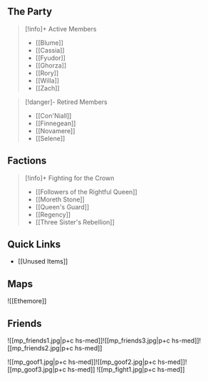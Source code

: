 ## The Party
> [!info]+ Active Members
> - [[Blume]]
> - [[Cassia]]
> - [[Fyudor]]
> - [[Ghorza]]
> - [[Rory]]
> - [[Willa]]
> - [[Zach]]

> [!danger]- Retired Members
> - [[Con'Niall]]
> - [[Finnegean]]
> - [[Novamere]]
> - [[Selene]]

## Factions
> [!info]+ Fighting for the Crown
> - [[Followers of the Rightful Queen]]
> - [[Moreth Stone]]
> - [[Queen's Guard]]
> - [[Regency]]
> - [[Three Sister's Rebellion]]

## Quick Links

- [[Unused Items]]

## Maps

![[Ethemore]]

## Friends 

![[mp_friends1.jpg|p+c hs-med]]![[mp_friends3.jpg|p+c hs-med]]![[mp_friends2.jpg|p+c hs-med]] 

 ![[mp_goof1.jpg|p+c hs-med]]![[mp_goof2.jpg|p+c hs-med]]![[mp_goof3.jpg|p+c hs-med]] ![[mp_fight1.jpg|p+c hs-med]]
 